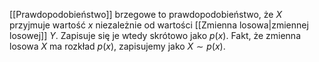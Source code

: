 [[Prawdopodobieństwo]] brzegowe to prawdopodobieństwo, że $X$ przyjmuje wartość $x$ niezależnie od wartości [[Zmienna losowa|zmiennej losowej]] $Y$. Zapisuje się je wtedy skrótowo jako $p(x)$. Fakt, że zmienna losowa $X$ ma rozkład $p(x)$, zapisujemy jako $X\sim p(x)$. 